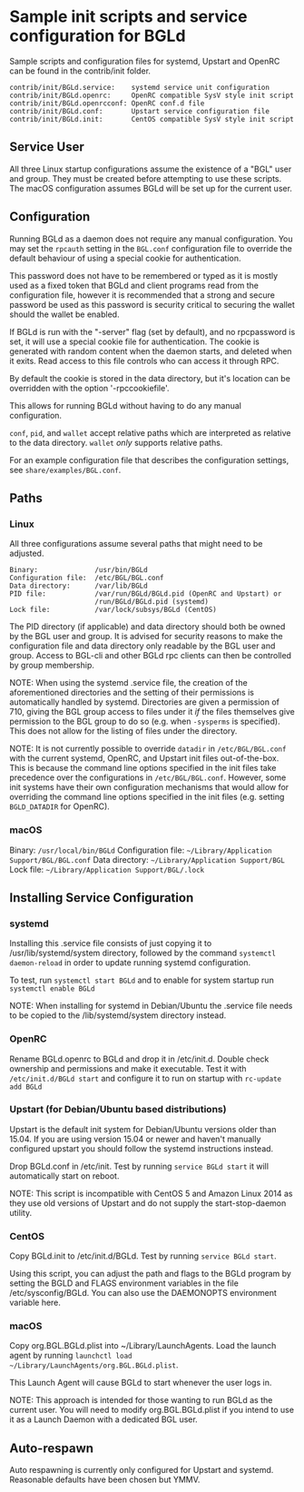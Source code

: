 Sample init scripts and service configuration for BGLd
==========================================================

Sample scripts and configuration files for systemd, Upstart and OpenRC
can be found in the contrib/init folder.

    contrib/init/BGLd.service:    systemd service unit configuration
    contrib/init/BGLd.openrc:     OpenRC compatible SysV style init script
    contrib/init/BGLd.openrcconf: OpenRC conf.d file
    contrib/init/BGLd.conf:       Upstart service configuration file
    contrib/init/BGLd.init:       CentOS compatible SysV style init script

Service User
---------------------------------

All three Linux startup configurations assume the existence of a "BGL" user
and group.  They must be created before attempting to use these scripts.
The macOS configuration assumes BGLd will be set up for the current user.

Configuration
---------------------------------

Running BGLd as a daemon does not require any manual configuration. You may
set the `rpcauth` setting in the `BGL.conf` configuration file to override
the default behaviour of using a special cookie for authentication.

This password does not have to be remembered or typed as it is mostly used
as a fixed token that BGLd and client programs read from the configuration
file, however it is recommended that a strong and secure password be used
as this password is security critical to securing the wallet should the
wallet be enabled.

If BGLd is run with the "-server" flag (set by default), and no rpcpassword is set,
it will use a special cookie file for authentication. The cookie is generated with random
content when the daemon starts, and deleted when it exits. Read access to this file
controls who can access it through RPC.

By default the cookie is stored in the data directory, but it's location can be overridden
with the option '-rpccookiefile'.

This allows for running BGLd without having to do any manual configuration.

`conf`, `pid`, and `wallet` accept relative paths which are interpreted as
relative to the data directory. `wallet` *only* supports relative paths.

For an example configuration file that describes the configuration settings,
see `share/examples/BGL.conf`.

Paths
---------------------------------

### Linux

All three configurations assume several paths that might need to be adjusted.

	Binary:              /usr/bin/BGLd
	Configuration file:  /etc/BGL/BGL.conf
	Data directory:      /var/lib/BGLd
	PID file:            /var/run/BGLd/BGLd.pid (OpenRC and Upstart) or
                         /run/BGLd/BGLd.pid (systemd)
	Lock file:           /var/lock/subsys/BGLd (CentOS)

The PID directory (if applicable) and data directory should both be owned by the
BGL user and group. It is advised for security reasons to make the
configuration file and data directory only readable by the BGL user and
group. Access to BGL-cli and other BGLd rpc clients can then be
controlled by group membership.

NOTE: When using the systemd .service file, the creation of the aforementioned
directories and the setting of their permissions is automatically handled by
systemd. Directories are given a permission of 710, giving the BGL group
access to files under it _if_ the files themselves give permission to the
BGL group to do so (e.g. when `-sysperms` is specified). This does not allow
for the listing of files under the directory.

NOTE: It is not currently possible to override `datadir` in
`/etc/BGL/BGL.conf` with the current systemd, OpenRC, and Upstart init
files out-of-the-box. This is because the command line options specified in the
init files take precedence over the configurations in
`/etc/BGL/BGL.conf`. However, some init systems have their own
configuration mechanisms that would allow for overriding the command line
options specified in the init files (e.g. setting `BGLD_DATADIR` for
OpenRC).

### macOS

Binary:              `/usr/local/bin/BGLd`
Configuration file:  `~/Library/Application Support/BGL/BGL.conf`
Data directory:      `~/Library/Application Support/BGL`
Lock file:           `~/Library/Application Support/BGL/.lock`

Installing Service Configuration
-----------------------------------

### systemd

Installing this .service file consists of just copying it to
/usr/lib/systemd/system directory, followed by the command
`systemctl daemon-reload` in order to update running systemd configuration.

To test, run `systemctl start BGLd` and to enable for system startup run
`systemctl enable BGLd`

NOTE: When installing for systemd in Debian/Ubuntu the .service file needs to be copied to the /lib/systemd/system directory instead.

### OpenRC

Rename BGLd.openrc to BGLd and drop it in /etc/init.d.  Double
check ownership and permissions and make it executable.  Test it with
`/etc/init.d/BGLd start` and configure it to run on startup with
`rc-update add BGLd`

### Upstart (for Debian/Ubuntu based distributions)

Upstart is the default init system for Debian/Ubuntu versions older than 15.04. If you are using version 15.04 or newer and haven't manually configured upstart you should follow the systemd instructions instead.

Drop BGLd.conf in /etc/init.  Test by running `service BGLd start`
it will automatically start on reboot.

NOTE: This script is incompatible with CentOS 5 and Amazon Linux 2014 as they
use old versions of Upstart and do not supply the start-stop-daemon utility.

### CentOS

Copy BGLd.init to /etc/init.d/BGLd. Test by running `service BGLd start`.

Using this script, you can adjust the path and flags to the BGLd program by
setting the BGLD and FLAGS environment variables in the file
/etc/sysconfig/BGLd. You can also use the DAEMONOPTS environment variable here.

### macOS

Copy org.BGL.BGLd.plist into ~/Library/LaunchAgents. Load the launch agent by
running `launchctl load ~/Library/LaunchAgents/org.BGL.BGLd.plist`.

This Launch Agent will cause BGLd to start whenever the user logs in.

NOTE: This approach is intended for those wanting to run BGLd as the current user.
You will need to modify org.BGL.BGLd.plist if you intend to use it as a
Launch Daemon with a dedicated BGL user.

Auto-respawn
-----------------------------------

Auto respawning is currently only configured for Upstart and systemd.
Reasonable defaults have been chosen but YMMV.
